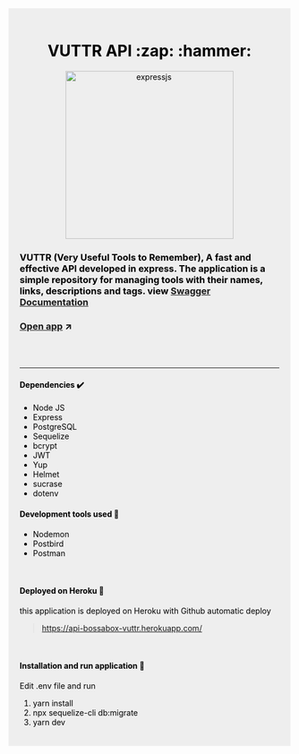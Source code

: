<div style="color: #000; background: #eee; padding: 20px;">
<center>

<h1 align="center">
VUTTR API :zap: :hammer:
</h1>

<p align="center">
<img width="300" alt="expressjs" src="https://user-images.githubusercontent.com/46490801/95209252-8ae04180-07c0-11eb-8dc0-92f45c0a8bff.png">
</p>

</center>

### VUTTR (Very Useful Tools to Remember), A fast and effective API developed in express. The application is a simple repository for managing tools with their names, links, descriptions and tags. view [Swagger Documentation](https://app.swaggerhub.com/apis/b2584/vuttr-api/1.0.0)

### [Open app](https://api-bossabox-vuttr.herokuapp.com/) :arrow_upper_right:
<br><br><hr>

#### Dependencies :heavy_check_mark:
* Node JS
* Express
* PostgreSQL
* Sequelize
* bcrypt
* JWT
* Yup
* Helmet
* sucrase
* dotenv

#### Development tools used :hammer:
* Nodemon 
* Postbird
* Postman

<br>

#### Deployed on Heroku :rocket:

this application is deployed on Heroku with Github automatic deploy

> https://api-bossabox-vuttr.herokuapp.com/


<br>

#### Installation and run application :runner:
Edit .env file and run

1. yarn install
2. npx sequelize-cli db:migrate
3. yarn dev


</div>


